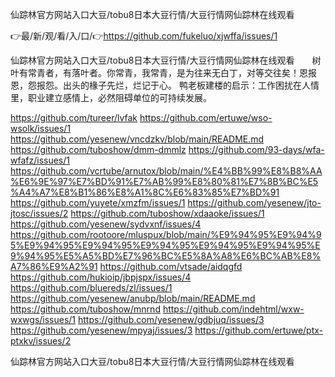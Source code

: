 仙踪林官方网站入口大豆/tobu8日本大豆行情/大豆行情网仙踪林在线观看

👉最/新/观/看/入/口/👉https://github.com/fukeluo/xjwffa/issues/1

仙踪林官方网站入口大豆/tobu8日本大豆行情/大豆行情网仙踪林在线观看　　树叶有常青者，有落叶者。你常青，我常青，是为往来无白丁，对等交往矣！恩报恩，怨报怨。出头的椽子先烂，烂记于心。
鸭老板建楼的启示：工作困扰在人情里，职业建立感情上，必然阻碍单位的可持续发展。


https://github.com/tureer/lvfak
https://github.com/ertuwe/wso-wsolk/issues/1
https://github.com/yesenew/vncdzkv/blob/main/README.md
https://github.com/tuboshow/dmm-dmmlz
https://github.com/93-days/wfa-wfafz/issues/1
https://github.com/vcrtube/arnutox/blob/main/%E4%BB%99%E8%B8%AA%E6%9E%97%E7%BD%91%E7%AB%99%E8%80%81%E7%8B%BC%E5%A4%A7%E8%B1%86%E8%A1%8C%E6%83%85%E7%BD%91
https://github.com/yuyete/xmzfm/issues/1
https://github.com/yesenew/jto-jtosc/issues/2
https://github.com/tuboshow/xdaaoke/issues/1
https://github.com/yesenew/sydvxnf/issues/4
https://github.com/rootoore/mluspux/blob/main/%E9%94%95%E9%94%95%E9%94%95%E9%94%95%E9%94%95%E9%94%95%E9%94%95%E9%94%95%E5%A5%BD%E7%96%BC%E5%8A%A8%E6%BC%AB%E8%A7%86%E9%A2%91
https://github.com/vtsade/aidqgfd
https://github.com/hukioip/jbpjspx/issues/4
https://github.com/bluereds/zl/issues/1
https://github.com/yesenew/anubp/blob/main/README.md
https://github.com/tuboshow/mnrnd
https://github.com/indehtml/wxw-wxwgs/issues/1
https://github.com/yesenew/gdbjuq/issues/3
https://github.com/yesenew/mpyaj/issues/3
https://github.com/ertuwe/ptx-ptxkv/issues/2

仙踪林官方网站入口大豆/tobu8日本大豆行情/大豆行情网仙踪林在线观看
